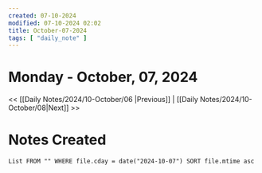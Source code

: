 ```yaml
---
created: 07-10-2024
modified: 07-10-2024 02:02
title: October-07-2024
tags: [ "daily_note" ]
---
```

# Monday - October, 07, 2024
<< [[Daily Notes/2024/10-October/06 |Previous]] | [[Daily Notes/2024/10-October/08|Next]] >>

# Notes Created
```dataview
List FROM "" WHERE file.cday = date("2024-10-07") SORT file.mtime asc 
```
